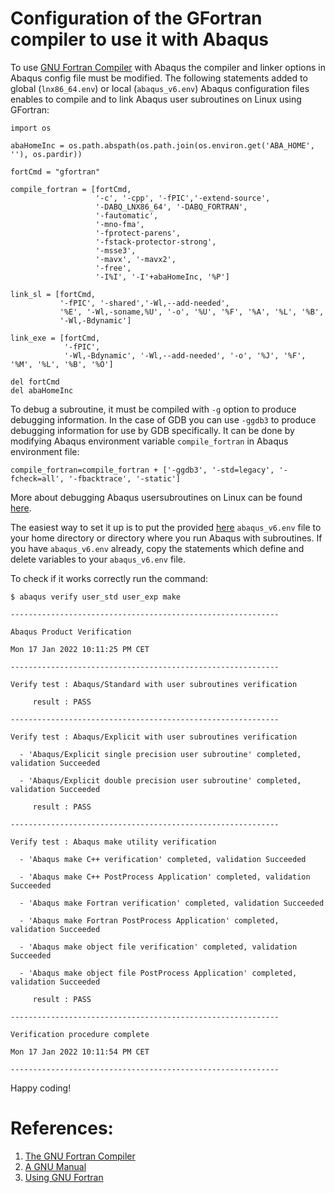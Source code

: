 # Configuration of the GFortran compiler to use it with Abaqus
To use [GNU Fortran Compiler](https://gcc.gnu.org/fortran/) with Abaqus the compiler and linker options in Abaqus config file must be modified. The following statements added to global (`lnx86_64.env`) or local (`abaqus_v6.env`) Abaqus configuration files enables to compile and to link Abaqus user subroutines on Linux using GFortran:

```
import os

abaHomeInc = os.path.abspath(os.path.join(os.environ.get('ABA_HOME', ''), os.pardir))

fortCmd = "gfortran"

compile_fortran = [fortCmd,
                   '-c', '-cpp', '-fPIC','-extend-source',
                   '-DABQ_LNX86_64', '-DABQ_FORTRAN',
                   '-fautomatic',
                   '-mno-fma', 
                   '-fprotect-parens',
                   '-fstack-protector-strong',
                   '-msse3',
                   '-mavx', '-mavx2',
                   '-free',
                   '-I%I', '-I'+abaHomeInc, '%P']

link_sl = [fortCmd,
           '-fPIC', '-shared','-Wl,--add-needed', 
           '%E', '-Wl,-soname,%U', '-o', '%U', '%F', '%A', '%L', '%B',
           '-Wl,-Bdynamic']

link_exe = [fortCmd,
            '-fPIC',
            '-Wl,-Bdynamic', '-Wl,--add-needed', '-o', '%J', '%F', '%M', '%L', '%B', '%O']

del fortCmd
del abaHomeInc
```

To debug a subroutine, it must be compiled with `-g` option to produce debugging information. In the case of GDB you can use `-ggdb3` to produce debugging information for use by GDB specifically. It can be done by modifying Abaqus environment variable `compile_fortran` in Abaqus environment file:
```
compile_fortran=compile_fortran + ['-ggdb3', '-std=legacy', '-fcheck=all', '-fbacktrace', '-static']
```
More about debugging Abaqus usersubroutines on Linux can be found [here](https://www.linkedin.com/pulse/debugger-abaqus-user-subroutines-marcin-wierszycki).

The easiest way to set it up is to put the provided [here](abaqus_v6.env) `abaqus_v6.env` file to your home directory or directory where you run Abaqus with subroutines. If you have `abaqus_v6.env` already, copy the statements which define and delete variables to your `abaqus_v6.env` file.

To check if it works correctly run the command:
```
$ abaqus verify user_std user_exp make

------------------------------------------------------------

Abaqus Product Verification

Mon 17 Jan 2022 10:11:25 PM CET

------------------------------------------------------------

Verify test : Abaqus/Standard with user subroutines verification

     result : PASS

------------------------------------------------------------

Verify test : Abaqus/Explicit with user subroutines verification

  - 'Abaqus/Explicit single precision user subroutine' completed, validation Succeeded

  - 'Abaqus/Explicit double precision user subroutine' completed, validation Succeeded

     result : PASS

------------------------------------------------------------

Verify test : Abaqus make utility verification

  - 'Abaqus make C++ verification' completed, validation Succeeded

  - 'Abaqus make C++ PostProcess Application' completed, validation Succeeded

  - 'Abaqus make Fortran verification' completed, validation Succeeded

  - 'Abaqus make Fortran PostProcess Application' completed, validation Succeeded

  - 'Abaqus make object file verification' completed, validation Succeeded

  - 'Abaqus make object file PostProcess Application' completed, validation Succeeded

     result : PASS

------------------------------------------------------------

Verification procedure complete

Mon 17 Jan 2022 10:11:54 PM CET

------------------------------------------------------------

```

Happy coding!

# References:
1. [The GNU Fortran Compiler](https://gcc.gnu.org/fortran/)
2. [A GNU Manual](https://gcc.gnu.org/onlinedocs/)
3. [Using GNU Fortran](https://gcc.gnu.org/onlinedocs/gcc-4.8.5/gfortran.pdf)

